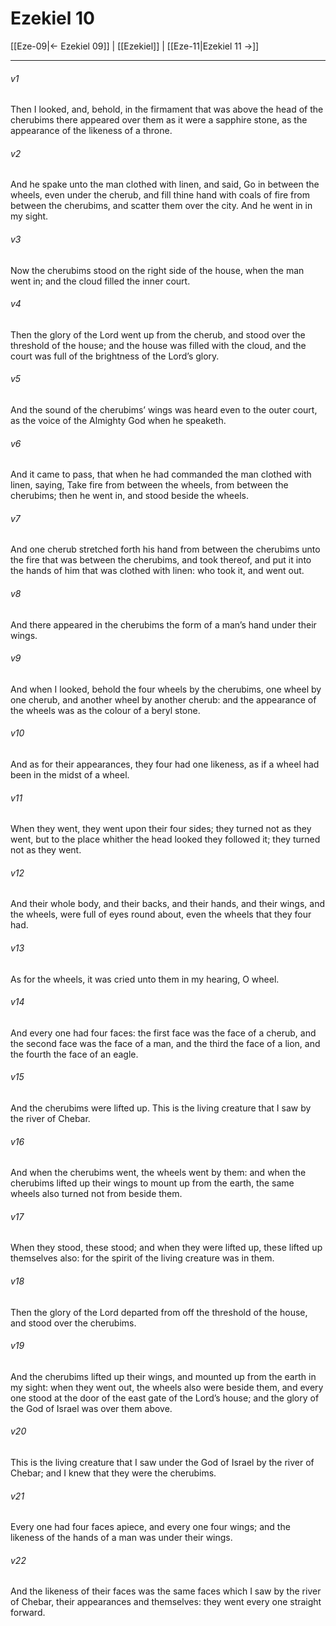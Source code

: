 # Ezekiel 10

[[Eze-09|← Ezekiel 09]] | [[Ezekiel]] | [[Eze-11|Ezekiel 11 →]]
***

###### v1
Then I looked, and, behold, in the firmament that was above the head of the cherubims there appeared over them as it were a sapphire stone, as the appearance of the likeness of a throne.
###### v2
And he spake unto the man clothed with linen, and said, Go in between the wheels, even under the cherub, and fill thine hand with coals of fire from between the cherubims, and scatter them over the city. And he went in in my sight.
###### v3
Now the cherubims stood on the right side of the house, when the man went in; and the cloud filled the inner court.
###### v4
Then the glory of the Lord went up from the cherub, and stood over the threshold of the house; and the house was filled with the cloud, and the court was full of the brightness of the Lord’s glory.
###### v5
And the sound of the cherubims’ wings was heard even to the outer court, as the voice of the Almighty God when he speaketh.
###### v6
And it came to pass, that when he had commanded the man clothed with linen, saying, Take fire from between the wheels, from between the cherubims; then he went in, and stood beside the wheels.
###### v7
And one cherub stretched forth his hand from between the cherubims unto the fire that was between the cherubims, and took thereof, and put it into the hands of him that was clothed with linen: who took it, and went out.
###### v8
And there appeared in the cherubims the form of a man’s hand under their wings.
###### v9
And when I looked, behold the four wheels by the cherubims, one wheel by one cherub, and another wheel by another cherub: and the appearance of the wheels was as the colour of a beryl stone.
###### v10
And as for their appearances, they four had one likeness, as if a wheel had been in the midst of a wheel.
###### v11
When they went, they went upon their four sides; they turned not as they went, but to the place whither the head looked they followed it; they turned not as they went.
###### v12
And their whole body, and their backs, and their hands, and their wings, and the wheels, were full of eyes round about, even the wheels that they four had.
###### v13
As for the wheels, it was cried unto them in my hearing, O wheel.
###### v14
And every one had four faces: the first face was the face of a cherub, and the second face was the face of a man, and the third the face of a lion, and the fourth the face of an eagle.
###### v15
And the cherubims were lifted up. This is the living creature that I saw by the river of Chebar.
###### v16
And when the cherubims went, the wheels went by them: and when the cherubims lifted up their wings to mount up from the earth, the same wheels also turned not from beside them.
###### v17
When they stood, these stood; and when they were lifted up, these lifted up themselves also: for the spirit of the living creature was in them.
###### v18
Then the glory of the Lord departed from off the threshold of the house, and stood over the cherubims.
###### v19
And the cherubims lifted up their wings, and mounted up from the earth in my sight: when they went out, the wheels also were beside them, and every one stood at the door of the east gate of the Lord’s house; and the glory of the God of Israel was over them above.
###### v20
This is the living creature that I saw under the God of Israel by the river of Chebar; and I knew that they were the cherubims.
###### v21
Every one had four faces apiece, and every one four wings; and the likeness of the hands of a man was under their wings.
###### v22
And the likeness of their faces was the same faces which I saw by the river of Chebar, their appearances and themselves: they went every one straight forward. 

